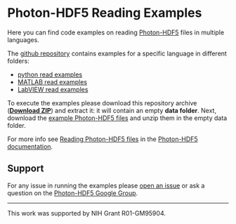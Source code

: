 # Photon-HDF5 Reading Examples

Here you can find code examples on reading [Photon-HDF5](http://photon-hdf5.org/) files in multiple languages.

The [github repository](https://github.com/Photon-HDF5/photon_hdf5_reading_examples) contains 
examples for a specific language in different folders:

- [python read examples](https://github.com/Photon-HDF5/photon_hdf5_reading_examples/tree/master/python)
- [MATLAB read examples](https://github.com/Photon-HDF5/photon_hdf5_reading_examples/tree/master/matlab)
- [LabVIEW read examples](https://github.com/Photon-HDF5/photon_hdf5_reading_examples/tree/master/labview)

To execute the examples please download this repository archive
(**[Download ZIP](https://github.com/Photon-HDF5/photon_hdf5_reading_examples/archive/master.zip)**)
and extract it: it will contain an empty **data folder**. Next, download the
[example Photon-HDF5 files](http://figshare.com/articles/Example_smFRET_data_files_in_Photon_HDF5_format/1456362)
and unzip them in the empty data folder.

For more info see [Reading Photon-HDF5 files](http://photon-hdf5.readthedocs.org/en/latest/reading.html) 
in the [Photon-HDF5 documentation](http://photon-hdf5.readthedocs.org/).

## Support

For any issue in running the examples please [open an issue](https://github.com/Photon-HDF5/photon_hdf5_reading_examples/issues) 
or ask a question on the [Photon-HDF5 Google Group](https://groups.google.com/forum/#!forum/photon-hdf5).


<hr>
This work was supported by NIH Grant R01-GM95904.
